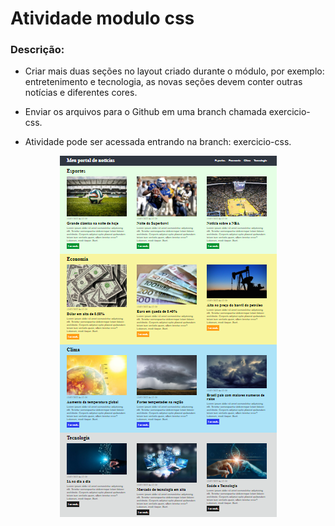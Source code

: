 # Atividade modulo css
### Descrição:
- Criar mais duas seções no layout criado durante o módulo, por exemplo: entretenimento e tecnologia, as novas seções devem conter outras notícias e diferentes cores.



- Enviar os arquivos para o Github em uma branch chamada exercicio-css.

- Atividade pode ser acessada entrando na branch: exercicio-css.

<p align="center">
    <img src="imagens/portal de noticias.png">
</p>